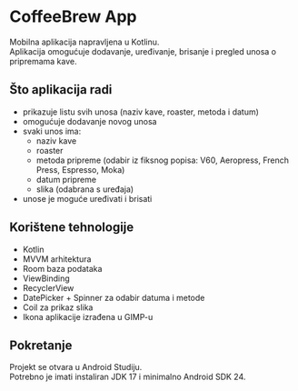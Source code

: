 # CoffeeBrew App

Mobilna aplikacija napravljena u Kotlinu.  
Aplikacija omogućuje dodavanje, uređivanje, brisanje i pregled unosa o pripremama kave.  

## Što aplikacija radi
- prikazuje listu svih unosa (naziv kave, roaster, metoda i datum)
- omogućuje dodavanje novog unosa
- svaki unos ima:
  - naziv kave
  - roaster
  - metoda pripreme (odabir iz fiksnog popisa: V60, Aeropress, French Press, Espresso, Moka)
  - datum pripreme
  - slika (odabrana s uređaja)
- unose je moguće uređivati i brisati

## Korištene tehnologije
- Kotlin
- MVVM arhitektura
- Room baza podataka
- ViewBinding
- RecyclerView
- DatePicker + Spinner za odabir datuma i metode
- Coil za prikaz slika
- Ikona aplikacije izrađena u GIMP-u

## Pokretanje
Projekt se otvara u Android Studiju.  
Potrebno je imati instaliran JDK 17 i minimalno Android SDK 24.  
 
